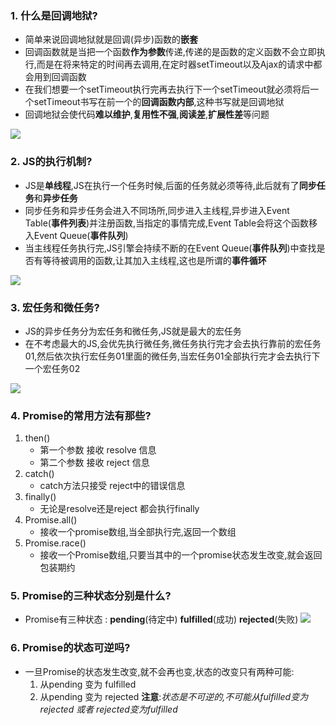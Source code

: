 ### 1. 什么是回调地狱?
- 简单来说回调地狱就是回调(异步)函数的**嵌套**
- 回调函数就是当把一个函数**作为参数**传递,传递的是函数的定义函数不会立即执行,而是在将来特定的时间再去调用,在定时器setTimeout以及Ajax的请求中都会用到回调函数
- 在我们想要一个setTimeout执行完再去执行下一个setTimeout就必须将后一个setTimeout书写在前一个的**回调函数内部**,这种书写就是回调地狱
- 回调地狱会使代码**难以维护**,**复用性不强**,**阅读差**,**扩展性差**等问题

![](https://p6-juejin.byteimg.com/tos-cn-i-k3u1fbpfcp/02d6c4a443bd43e8a49a0ad7e57564cd~tplv-k3u1fbpfcp-zoom-in-crop-mark:4536:0:0:0.awebp)
### 2. JS的执行机制?
- JS是**单线程**,JS在执行一个任务时候,后面的任务就必须等待,此后就有了**同步任务**和**异步任务**
- 同步任务和异步任务会进入不同场所,同步进入主线程,异步进入Event Table(**事件列表**)并注册函数,当指定的事情完成,Event Table会将这个函数移入Event Queue(**事件队列**) 
- 当主线程任务执行完,JS引擎会持续不断的在Event Queue(**事件队列**)中查找是否有等待被调用的函数,让其加入主线程,这也是所谓的**事件循环**

![](https://p6-juejin.byteimg.com/tos-cn-i-k3u1fbpfcp/82ff2c9c6a944ec5af3a79da2cd3ac3b~tplv-k3u1fbpfcp-zoom-in-crop-mark:4536:0:0:0.awebp?)
### 3. 宏任务和微任务?
- JS的异步任务分为宏任务和微任务,JS就是最大的宏任务
- 在不考虑最大的JS,会优先执行微任务,微任务执行完才会去执行靠前的宏任务01,然后依次执行宏任务01里面的微任务,当宏任务01全部执行完才会去执行下一个宏任务02

![](https://p1-juejin.byteimg.com/tos-cn-i-k3u1fbpfcp/5958849c50e34d568969ed0d62622bf4~tplv-k3u1fbpfcp-zoom-in-crop-mark:4536:0:0:0.awebp?)
### 4. Promise的常用方法有那些?
1. then()
   - 第一个参数 接收 resolve 信息
   - 第二个参数 接收 reject 信息
2. catch()
   - catch方法只接受 reject中的错误信息
3. finally()
   - 无论是resolve还是reject 都会执行finally
4. Promise.all()
   - 接收一个promise数组,当全部执行完,返回一个数组
5. Promise.race()
   - 接收一个Promise数组,只要当其中的一个promise状态发生改变,就会返回包装期约 
### 5. Promise的三种状态分别是什么?
- Promise有三种状态 : **pending**(待定中) **fulfilled**(成功) **rejected**(失败)
![](https://p1-jj.byteimg.com/tos-cn-i-t2oaga2asx/gold-user-assets/2018/5/18/16372988fa3130ec~tplv-t2oaga2asx-zoom-in-crop-mark:4536:0:0:0.image)
### 6. Promise的状态可逆吗?
- 一旦Promise的状态发生改变,就不会再也变,状态的改变只有两种可能:
  1. 从pending 变为 fulfilled
  2. 从pending 变为 rejected
**注意**:*状态是不可逆的,不可能从fulfilled变为rejected 或者 rejected变为fulfilled*